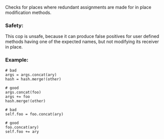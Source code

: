 Checks for places where redundant assignments are made for in place
modification methods.

### Safety:

This cop is unsafe, because it can produce false positives for
user defined methods having one of the expected names, but not modifying
its receiver in place.

### Example:
    # bad
    args = args.concat(ary)
    hash = hash.merge!(other)

    # good
    args.concat(foo)
    args += foo
    hash.merge!(other)

    # bad
    self.foo = foo.concat(ary)

    # good
    foo.concat(ary)
    self.foo += ary
